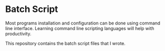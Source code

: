# Batch Script

Most programs installation and configuration can be done using command line interface. Learning command line scripting languages will help with productivity.

This repository contains the batch script files that I wrote. 